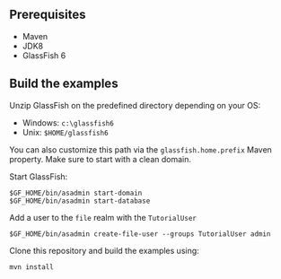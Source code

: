 ## Prerequisites

- Maven
- JDK8
- GlassFish 6

## Build the examples

Unzip GlassFish on the predefined directory depending on your OS:

* Windows: `c:\glassfish6`
* Unix: `$HOME/glassfish6`

You can also customize this path via the `glassfish.home.prefix` Maven property. Make sure to start with a clean domain.

Start GlassFish:
```
$GF_HOME/bin/asadmin start-domain
$GF_HOME/bin/asadmin start-database
```

Add a user to the `file` realm with the `TutorialUser`
```
$GF_HOME/bin/asadmin create-file-user --groups TutorialUser admin
```

Clone this repository and build the examples using:

```
mvn install
```

